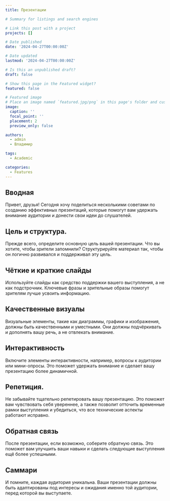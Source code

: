```yaml
---
title: Презентации

# Summary for listings and search engines

# Link this post with a project
projects: []

# Date published
date: '2024-04-27T00:00:00Z'

# Date updated
lastmod: '2024-04-27T00:00:00Z'

# Is this an unpublished draft?
draft: false

# Show this page in the Featured widget?
featured: false

# Featured image
# Place an image named `featured.jpg/png` in this page's folder and customize its options here.
image:
  caption: ''
  focal_point: ''
  placement: 2
  preview_only: false

authors:
  - admin
  - Владимир

tags:
  - Academic

categories:
  - Features
---
```


## Вводная

Привет, друзья! Сегодня хочу поделиться несколькими советами по созданию эффективных презентаций, которые помогут вам удержать внимание аудитории и донести свои идеи до слушателей.

## Цель и структура.

Прежде всего, определите основную цель вашей презентации. Что вы хотите, чтобы зрители запомнили? Структурируйте материал так, чтобы он логично развивался и поддерживал эту цель.

## Чёткие и краткие слайды

Используйте слайды как средство поддержки вашего выступления, а не как подстрочник. Ключевые фразы и зрительные образы помогут зрителям лучше усвоить информацию.

## Качественные визуалы

Визуальные элементы, такие как диаграммы, графики и изображения, должны быть качественными и уместными. Они должны подчёркивать и дополнять вашу речь, а не отвлекать внимание.

## Интерактивность

Включите элементы интерактивности, например, вопросы к аудитории или мини-опросы. Это поможет удержать внимание и сделает вашу презентацию более динамичной.

## Репетиция. 

Не забывайте тщательно репетировать вашу презентацию. Это поможет вам чувствовать себя увереннее, а также позволит отточить временные рамки выступления и убедиться, что все технические аспекты работают исправно.

## Обратная связь

После презентации, если возможно, соберите обратную связь. Это поможет вам улучшить ваши навыки и сделать следующие выступления ещё более успешными.

## Саммари

И помните, каждая аудитория уникальна. Ваши презентации должны быть адаптированы под интересы и ожидания именно той аудитории, перед которой вы выступаете.
